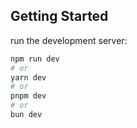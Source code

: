 ## Getting Started

run the development server:

```bash
npm run dev
# or
yarn dev
# or
pnpm dev
# or
bun dev
```
